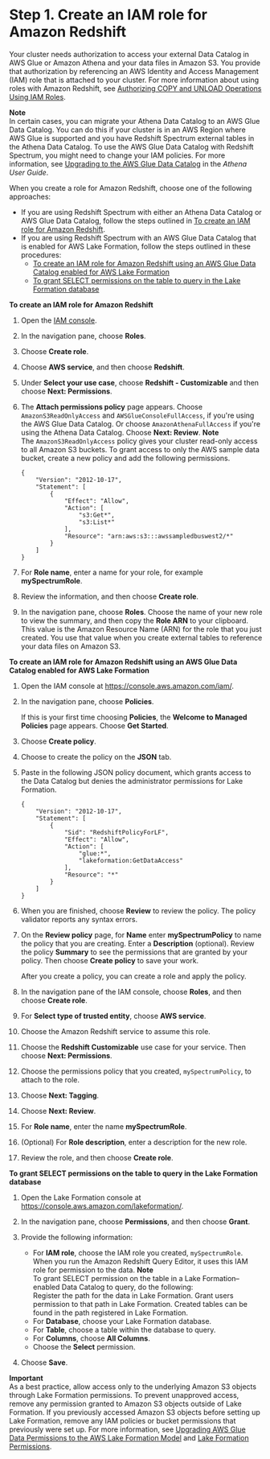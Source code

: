 # Step 1\. Create an IAM role for Amazon Redshift<a name="c-getting-started-using-spectrum-create-role"></a>

Your cluster needs authorization to access your external Data Catalog in AWS Glue or Amazon Athena and your data files in Amazon S3\. You provide that authorization by referencing an AWS Identity and Access Management \(IAM\) role that is attached to your cluster\. For more information about using roles with Amazon Redshift, see [Authorizing COPY and UNLOAD Operations Using IAM Roles](https://docs.aws.amazon.com/redshift/latest/mgmt/copy-unload-iam-role.html)\.

**Note**  
In certain cases, you can migrate your Athena Data Catalog to an AWS Glue Data Catalog\. You can do this if your cluster is in an AWS Region where AWS Glue is supported and you have Redshift Spectrum external tables in the Athena Data Catalog\. To use the AWS Glue Data Catalog with Redshift Spectrum, you might need to change your IAM policies\. For more information, see [Upgrading to the AWS Glue Data Catalog](https://docs.aws.amazon.com/athena/latest/ug/glue-athena.html#glue-upgrade) in the *Athena User Guide*\.

When you create a role for Amazon Redshift, choose one of the following approaches:
+ If you are using Redshift Spectrum with either an Athena Data Catalog or AWS Glue Data Catalog, follow the steps outlined in [To create an IAM role for Amazon Redshift](#spectrum-get-started-create-role)\. 
+ If you are using Redshift Spectrum with an AWS Glue Data Catalog that is enabled for AWS Lake Formation, follow the steps outlined in these procedures:
  +  [To create an IAM role for Amazon Redshift using an AWS Glue Data Catalog enabled for AWS Lake Formation ](#spectrum-get-started-create-role-lake-formation) 
  +  [To grant SELECT permissions on the table to query in the Lake Formation database](#spectrum-get-started-grant-lake-formation-table) <a name="spectrum-get-started-create-role"></a>

**To create an IAM role for Amazon Redshift**

1. Open the [IAM console](https://console.aws.amazon.com/iam/home?#home)\.

1. In the navigation pane, choose **Roles**\.

1. Choose **Create role**\.

1. Choose **AWS service**, and then choose **Redshift**\.

1. Under **Select your use case**, choose **Redshift \- Customizable** and then choose **Next: Permissions**\.

1. The **Attach permissions policy** page appears\. Choose `AmazonS3ReadOnlyAccess` and `AWSGlueConsoleFullAccess`, if you're using the AWS Glue Data Catalog\. Or choose `AmazonAthenaFullAccess` if you're using the Athena Data Catalog\. Choose **Next: Review**\.
**Note**  
The `AmazonS3ReadOnlyAccess` policy gives your cluster read\-only access to all Amazon S3 buckets\. To grant access to only the AWS sample data bucket, create a new policy and add the following permissions\.  

   ```
   {
       "Version": "2012-10-17",
       "Statement": [
           {
               "Effect": "Allow",
               "Action": [
                   "s3:Get*",
                   "s3:List*"
               ],
               "Resource": "arn:aws:s3:::awssampledbuswest2/*"
           }
       ]
   }
   ```

1. For **Role name**, enter a name for your role, for example **mySpectrumRole**\.

1. Review the information, and then choose **Create role**\.

1. In the navigation pane, choose **Roles**\. Choose the name of your new role to view the summary, and then copy the **Role ARN** to your clipboard\. This value is the Amazon Resource Name \(ARN\) for the role that you just created\. You use that value when you create external tables to reference your data files on Amazon S3\.<a name="spectrum-get-started-create-role-lake-formation"></a>

**To create an IAM role for Amazon Redshift using an AWS Glue Data Catalog enabled for AWS Lake Formation**

1. Open the IAM console at [https://console\.aws\.amazon\.com/iam/](https://console.aws.amazon.com/iam/)\.

1. In the navigation pane, choose **Policies**\.

   If this is your first time choosing **Policies**, the **Welcome to Managed Policies** page appears\. Choose **Get Started**\.

1. Choose **Create policy**\. 

1. Choose to create the policy on the **JSON** tab\. 

1. Paste in the following JSON policy document, which grants access to the Data Catalog but denies the administrator permissions for Lake Formation\.

   ```
   {
       "Version": "2012-10-17",
       "Statement": [
           {
               "Sid": "RedshiftPolicyForLF",
               "Effect": "Allow",
               "Action": [
                   "glue:*",
                   "lakeformation:GetDataAccess"
               ],
               "Resource": "*"
           }
       ]
   }
   ```

1. When you are finished, choose **Review** to review the policy\. The policy validator reports any syntax errors\.

1. On the **Review policy** page, for **Name** enter **mySpectrumPolicy** to name the policy that you are creating\. Enter a **Description** \(optional\)\. Review the policy **Summary** to see the permissions that are granted by your policy\. Then choose **Create policy** to save your work\.

   After you create a policy, you can create a role and apply the policy\. 

1. In the navigation pane of the IAM console, choose **Roles**, and then choose **Create role**\.

1. For **Select type of trusted entity**, choose **AWS service**\.

1. Choose the Amazon Redshift service to assume this role\.

1. Choose the **Redshift Customizable** use case for your service\. Then choose **Next: Permissions**\.

1. Choose the permissions policy that you created, `mySpectrumPolicy`, to attach to the role\.

1. Choose **Next: Tagging**\.

1. Choose **Next: Review**\. 

1. For **Role name**, enter the name **mySpectrumRole**\. 

1. \(Optional\) For **Role description**, enter a description for the new role\.

1. Review the role, and then choose **Create role**\.<a name="spectrum-get-started-grant-lake-formation-table"></a>

**To grant SELECT permissions on the table to query in the Lake Formation database**

1. Open the Lake Formation console at [https://console\.aws\.amazon\.com/lakeformation/](https://console.aws.amazon.com/lakeformation/)\.

1. In the navigation pane, choose **Permissions**, and then choose **Grant**\.

1. Provide the following information:
   + For **IAM role**, choose the IAM role you created, `mySpectrumRole`\. When you run the Amazon Redshift Query Editor, it uses this IAM role for permission to the data\. 
**Note**  
To grant SELECT permission on the table in a Lake Formation–enabled Data Catalog to query, do the following:  
Register the path for the data in Lake Formation\. 
Grant users permission to that path in Lake Formation\. 
Created tables can be found in the path registered in Lake Formation\. 
   + For **Database**, choose your Lake Formation database\. 
   + For **Table**, choose a table within the database to query\. 
   + For **Columns**, choose **All Columns**\.
   + Choose the **Select** permission\.

1. Choose **Save**\.

**Important**  
As a best practice, allow access only to the underlying Amazon S3 objects through Lake Formation permissions\. To prevent unapproved access, remove any permission granted to Amazon S3 objects outside of Lake Formation\. If you previously accessed Amazon S3 objects before setting up Lake Formation, remove any IAM policies or bucket permissions that previously were set up\. For more information, see [Upgrading AWS Glue Data Permissions to the AWS Lake Formation Model](https://docs.aws.amazon.com/lake-formation/latest/dg/upgrade-glue-lake-formation.html) and [Lake Formation Permissions](https://docs.aws.amazon.com/lake-formation/latest/dg/lake-formation-permissions.html)\. 